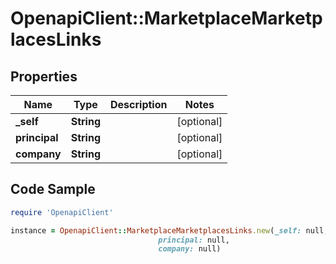 # OpenapiClient::MarketplaceMarketplacesLinks

## Properties

Name | Type | Description | Notes
------------ | ------------- | ------------- | -------------
**_self** | **String** |  | [optional] 
**principal** | **String** |  | [optional] 
**company** | **String** |  | [optional] 

## Code Sample

```ruby
require 'OpenapiClient'

instance = OpenapiClient::MarketplaceMarketplacesLinks.new(_self: null,
                                 principal: null,
                                 company: null)
```


